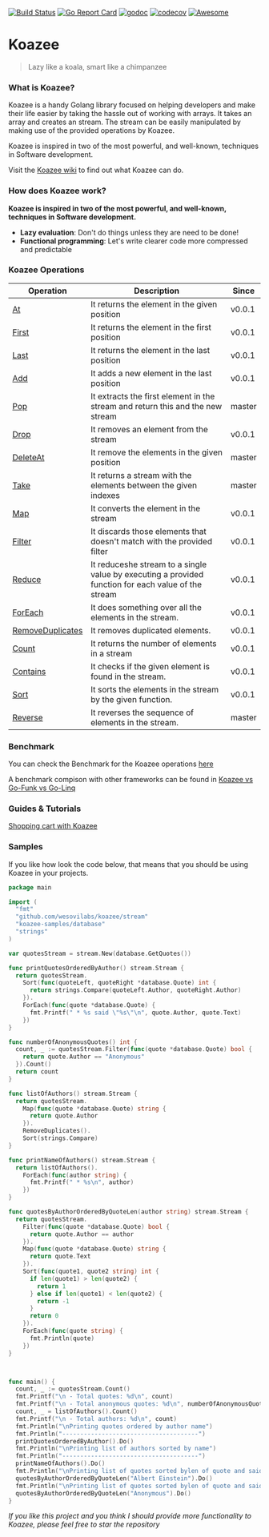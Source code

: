 [![Build Status](https://travis-ci.org/wesovilabs/koazee.svg?branch=master)](https://travis-ci.org/wesovilabs/koazee)
[![Go Report Card](https://goreportcard.com/badge/github.com/wesovilabs/koazee)](https://goreportcard.com/report/github.com/wesovilabs/koazee)
[![godoc](https://godoc.org/github.com/wesovilabs/koazee?status.svg)](http://godoc.org/github.com/wesovilabs/koazee)
[![codecov](https://codecov.io/gh/wesovilabs/koazee/branch/master/graph/badge.svg)](https://codecov.io/gh/wesovilabs/koazee)
[![Awesome](https://cdn.rawgit.com/sindresorhus/awesome/d7305f38d29fed78fa85652e3a63e154dd8e8829/media/badge.svg)](https://github.com/avelino/awesome-go#Utilities)

# Koazee

> Lazy like a koala, smart like a chimpanzee


### What is Koazee?

Koazee is a handy Golang library focused on helping developers and make their life easier by taking the hassle out of working with arrays. It takes an array and creates an stream. The stream can be easily manipulated by making use of the provided operations by Koazee. 

Koazee is inspired in two of the most powerful, and well-known, techniques in Software development.

Visit the [Koazee wiki](https://github.com/wesovilabs/koazee/wiki) to find out what Koazee can do.

### How does Koazee work?

**Koazee is inspired in two of the most powerful, and well-known, techniques in Software development.**

- **Lazy evaluation**: Don't do things unless they are need to be done!
- **Functional programming**: Let's write clearer code more compressed and predictable


### Koazee Operations

| Operation  | Description  | Since  |
|---|---|---|
| [At](https://github.com/wesovilabs/koazee/wiki/Operation-at) | It returns the element in the given position |  v0.0.1 |
| [First](https://github.com/wesovilabs/koazee/wiki/Operation-first) | It returns the element in the first position |  v0.0.1 |
| [Last](https://github.com/wesovilabs/koazee/wiki/Operation-last) | It returns the element in the last position |  v0.0.1 |
| [Add](https://github.com/wesovilabs/koazee/wiki/Operation-add) | It adds a new element in the last position |  v0.0.1 |
| [Pop](https://github.com/wesovilabs/koazee/wiki/Operation-pop) | It extracts the first element in the stream and return this and the new stream | master |
| [Drop](https://github.com/wesovilabs/koazee/wiki/Operation-drop) | It removes an element from the stream |  v0.0.1 |
| [DeleteAt](https://github.com/wesovilabs/koazee/wiki/Operation-deleteAt) | It remove the elements in the given position |  master |
| [Take](https://github.com/wesovilabs/koazee/wiki/Operation-take) | It returns a stream with the elements between the given indexes |  master |
| [Map](https://github.com/wesovilabs/koazee/wiki/Operation-map) | It converts the element in the stream |  v0.0.1 |
| [Filter](https://github.com/wesovilabs/koazee/wiki/Operation-filter) | It discards those elements that doesn't match with the provided filter|  v0.0.1 |
| [Reduce](https://github.com/wesovilabs/koazee/wiki/Operation-reduce) | It reduceshe stream to a single value by executing a provided function for each value of the stream|  v0.0.1 |
| [ForEach](https://github.com/wesovilabs/koazee/wiki/Operation-foreach) | It does something over all the elements in the stream.|  v0.0.1 |
| [RemoveDuplicates](https://github.com/wesovilabs/koazee/wiki/Operation-removeDuplcates) | It removes duplicated elements.|  v0.0.1 |
| [Count](https://github.com/wesovilabs/koazee/wiki/Operation-count) | It returns the number of elements in a stream|  v0.0.1 |
| [Contains](https://github.com/wesovilabs/koazee/wiki/Operation-contains) | It checks if the given element is found in the stream.|  v0.0.1 |
| [Sort](https://github.com/wesovilabs/koazee/wiki/Operation-sort) | It sorts the elements in the stream by the given function.|  v0.0.1 |
| [Reverse](https://github.com/wesovilabs/koazee/wiki/Operation-reverse) | It reverses the sequence of elements in the stream.|  master |


### Benchmark

You can check the Benchmark for the Koazee operations [here](https://github.com/wesovilabs/koazee/wiki/Benchmark-Report)

A benchmark compison with other frameworks can be found in [Koazee vs Go-Funk vs Go-Linq](https://medium.com/@ivan.corrales.solera/koazee-vs-go-funk-vs-go-linq-caf8ef18584e)

### Guides & Tutorials

[Shopping cart with Koazee](https://medium.com/wesovilabs/koazee-the-shopping-cart-a381bba32955)

### Samples

If you like how look the code below, that means that you should be using Koazee in your projects.


```go
package main

import (
  "fmt"
  "github.com/wesovilabs/koazee/stream"
  "koazee-samples/database"
  "strings"
)

var quotesStream = stream.New(database.GetQuotes())

func printQuotesOrderedByAuthor() stream.Stream {
  return quotesStream.
    Sort(func(quoteLeft, quoteRight *database.Quote) int {
      return strings.Compare(quoteLeft.Author, quoteRight.Author)
    }).
    ForEach(func(quote *database.Quote) {
      fmt.Printf(" * %s said \"%s\"\n", quote.Author, quote.Text)
    })
}

func numberOfAnonymousQuotes() int {
  count, _ := quotesStream.Filter(func(quote *database.Quote) bool {
    return quote.Author == "Anonymous"
  }).Count()
  return count
}

func listOfAuthors() stream.Stream {
  return quotesStream.
    Map(func(quote *database.Quote) string {
      return quote.Author
    }).
  	RemoveDuplicates().
    Sort(strings.Compare)
}

func printNameOfAuthors() stream.Stream {
  return listOfAuthors().
    ForEach(func(author string) {
      fmt.Printf(" * %s\n", author)
    })
}

func quotesByAuthorOrderedByQuoteLen(author string) stream.Stream {
  return quotesStream.
    Filter(func(quote *database.Quote) bool {
      return quote.Author == author
    }).
    Map(func(quote *database.Quote) string {
      return quote.Text
    }).
    Sort(func(quote1, quote2 string) int {
      if len(quote1) > len(quote2) {
        return 1
      } else if len(quote1) < len(quote2) {
        return -1
      }
      return 0
    }).
    ForEach(func(quote string) {
      fmt.Println(quote)
    })
}



func main() {
  count, _ := quotesStream.Count()
  fmt.Printf("\n - Total quotes: %d\n", count)
  fmt.Printf("\n - Total anonymous quotes: %d\n", numberOfAnonymousQuotes())
  count, _ = listOfAuthors().Count()
  fmt.Printf("\n - Total authors: %d\n", count)
  fmt.Println("\nPrinting quotes ordered by author name")
  fmt.Println("--------------------------------------")
  printQuotesOrderedByAuthor().Do()
  fmt.Println("\nPrinting list of authors sorted by name")
  fmt.Println("--------------------------------------")
  printNameOfAuthors().Do()
  fmt.Println("\nPrinting list of quotes sorted bylen of quote and said by Albert Einstein")
  quotesByAuthorOrderedByQuoteLen("Albert Einstein").Do()
  fmt.Println("\nPrinting list of quotes sorted bylen of quote and said by anonymous")
  quotesByAuthorOrderedByQuoteLen("Anonymous").Do()
}
```

*If you like this project and you think I should provide more functionality to Koazee, please feel free to star the repository*
